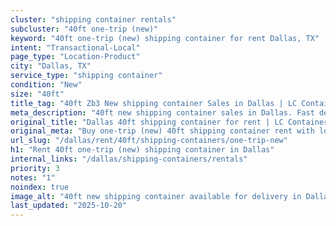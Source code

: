 ```yaml
---
cluster: "shipping container rentals"
subcluster: "40ft one-trip (new)"
keyword: "40ft one-trip (new) shipping container for rent Dallas, TX"
intent: "Transactional-Local"
page_type: "Location-Product"
city: "Dallas, TX"
service_type: "shipping container"
condition: "New"
size: "40ft"
title_tag: "40ft Zb3 New shipping container Sales in Dallas | LC Container"
meta_description: "40ft new shipping container sales in Dallas. Fast delivery, competitive pricing. Serving shipping containers area. Quote ID: OU9. Call (214) 524-4168 for your free quote today."
original_title: "Dallas 40ft shipping container for rent | LC Container"
original_meta: "Buy one-trip (new) 40ft shipping container rent with local delivery in Dallas, TX. LC Container — local Since 2003. Request a fast quote today."
url_slug: "/dallas/rent/40ft/shipping-containers/one-trip-new"
h1: "Rent 40ft one-trip (new) shipping container in Dallas"
internal_links: "/dallas/shipping-containers/rentals"
priority: 3
notes: "1"
noindex: true
image_alt: "40ft new shipping container available for delivery in Dallas"
last_updated: "2025-10-20"
---
```


<!-- TODO: Add unique city/inventory copy, images, and internal links here. -->
